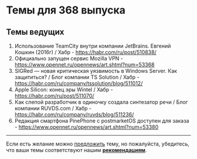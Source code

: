 # Темы для 368 выпуска

## Темы ведущих

1. Использование TeamCity внутри компании JetBrains. Евгений Кошкин (2016г) / Хабр - https://habr.com/ru/post/510838/
1. Официально запущен сервис Mozilla VPN - https://www.opennet.ru/opennews/art.shtml?num=53368
1. SIGRed — новая критическая уязвимость в Windows Server. Как защититься? / Блог компании TS Solution / Хабр - https://habr.com/ru/company/tssolution/blog/511012/
1. Apple Silicon: конец эры Wintel / Хабр - https://habr.com/ru/post/511070/
1. Как слепой разработчик в одиночку создала синтезатор речи / Блог компании RUVDS.com / Хабр - https://habr.com/ru/company/ruvds/blog/511236/
1. Редакция смартфона PinePhone с postmarketOS доступен для заказа - https://www.opennet.ru/opennews/art.shtml?num=53380

---

Если есть желание можно [предложить](themes_from_listeners.md) тему, но пожалуйста, убедитесь, что ваши темы соответствуют нашим **[рекомендациям](Recommendations_for_the_proposed_topics.md)**.
